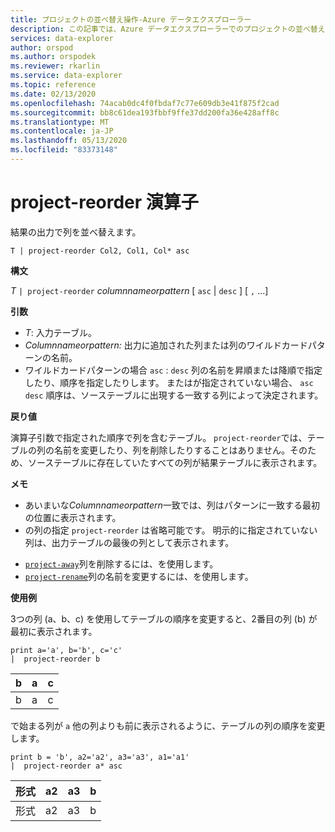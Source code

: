 ```yaml
---
title: プロジェクトの並べ替え操作-Azure データエクスプローラー
description: この記事では、Azure データエクスプローラーでのプロジェクトの並べ替え操作について説明します。
services: data-explorer
author: orspod
ms.author: orspodek
ms.reviewer: rkarlin
ms.service: data-explorer
ms.topic: reference
ms.date: 02/13/2020
ms.openlocfilehash: 74acab0dc4f0fbdaf7c77e609db3e41f875f2cad
ms.sourcegitcommit: bb8c61dea193fbbf9ffe37dd200fa36e428aff8c
ms.translationtype: MT
ms.contentlocale: ja-JP
ms.lasthandoff: 05/13/2020
ms.locfileid: "83373148"
---
```

# <a name="project-reorder-operator"></a>project-reorder 演算子

結果の出力で列を並べ替えます。

```kusto
T | project-reorder Col2, Col1, Col* asc
```

**構文**

*T* `| project-reorder` *columnnameorpattern* [ `asc` | `desc` ] [ `,` ...]

**引数**

* *T*: 入力テーブル。
* *Columnnameorpattern:* 出力に追加された列または列のワイルドカードパターンの名前。
* ワイルドカードパターンの場合 `asc` : `desc` 列の名前を昇順または降順で指定したり、順序を指定したりします。 またはが指定されていない場合、 `asc` `desc` 順序は、ソーステーブルに出現する一致する列によって決定されます。

**戻り値**

演算子引数で指定された順序で列を含むテーブル。 `project-reorder`では、テーブルの列の名前を変更したり、列を削除したりすることはありません。そのため、ソーステーブルに存在していたすべての列が結果テーブルに表示されます。

**メモ**

- あいまいな*Columnnameorpattern*一致では、列はパターンに一致する最初の位置に表示されます。
- の列の指定 `project-reorder` は省略可能です。 明示的に指定されていない列は、出力テーブルの最後の列として表示されます。

* [`project-away`](projectawayoperator.md)列を削除するには、を使用します。
* [`project-rename`](projectrenameoperator.md)列の名前を変更するには、を使用します。


**使用例**

3つの列 (a、b、c) を使用してテーブルの順序を変更すると、2番目の列 (b) が最初に表示されます。

<!-- csl: https://help.kusto.windows.net/Samples -->
```kusto
print a='a', b='b', c='c'
|  project-reorder b
```

|b|a|c|
|---|---|---|
|b|a|c|

で始まる列が `a` 他の列よりも前に表示されるように、テーブルの列の順序を変更します。

<!-- csl: https://help.kusto.windows.net/Samples -->
```kusto
print b = 'b', a2='a2', a3='a3', a1='a1'
|  project-reorder a* asc
```

|形式|a2|a3|b|
|---|---|---|---|
|形式|a2|a3|b|
